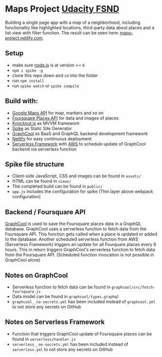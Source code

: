 # Maps Project [Udacity FSND](https://www.udacity.com/course/full-stack-web-developer-nanodegree--nd004)

Building a single page app with a map of a neighborhood, including
functionality like highlighted locations, third-party data about places and
a list view with filter function. The result can be seen here:
[maps-project.netlify.com](https://maps-project.netlify.com/).

## Setup

- make sure [node.js](http://nodejs.org) is at version >= `6`
- `npm i spike -g`
- clone this repo down and `cd` into the folder
- run `npm install`
- run `spike watch` or `spike compile`

## Build with:

- [Google Maps API](https://developers.google.com/maps/) for map, markers
  and so on
- [Foursquare Places API](https://developer.foursquare.com/places-api) for
  data and images of places
- [Knockout.js](http://knockoutjs.com/index.html) as MVVM framework
- [Spike](https://www.spike.cf/) as Static Site Generator
- [GraphCool](https://www.graph.cool/) as BaaS and GraphQL backend development
  framework
- [Netlify](https://www.netlify.com/) for easy continuous deployment
- [Serverless Framework](https://serverless.com/) with
  [AWS](https://aws.amazon.com/) to schedule update of GraphCool backend via
  serverless function

## Spike file structure

- Client-side JavaScript, CSS and images can be found in `assets/`
- HTML can be found in `views/`
- The completed build can be found in `public/`
- `app.js` includes the configuration for spike (Thin layer above webpack
  configuration)

## Backend / Foursquare API

[GraphCool](https://www.graph.cool/) is used to save the Foursquare places data
in a GraphQL database. GraphCool uses a serverless function to fetch data from
the Foursquare API. This function gets called when a place is updated or
added to the database. Another scheduled serverless function from AWS
(Serverless Framework) triggers an update for all Fourquare places every 6
hours. This in return triggers GraphCool's serverless function to fetch data
from the Foursquare API. (Scheduled function invocation is not possible in
GraphCool alone)

## Notes on GraphCool

- Serverless function to fetch data can be found in
  `graphcool/src/fetch-foursquare.js`
- Data model can be found in `graphcool/types.graphql`
- `graphcool__no-secrets.yml` has been included instead of
  `graphcool.yml` to not store any secrets on GitHub

## Notes on Serverless Framework

- Function that triggers GraphCool update of Foursquare places can be found in
  `serverless/handler.js`
- `serverless__no-secrets.yml` has been included instead of `serverless.yml`
  to not store any secrets on GitHub
